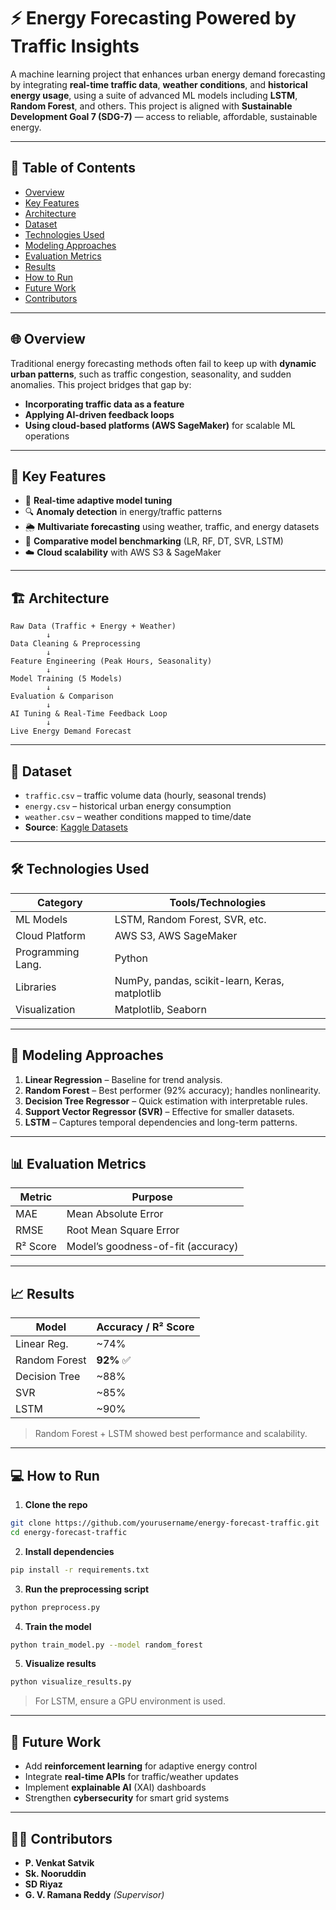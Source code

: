 
# ⚡ Energy Forecasting Powered by Traffic Insights

A machine learning project that enhances urban energy demand forecasting by integrating **real-time traffic data**, **weather conditions**, and **historical energy usage**, using a suite of advanced ML models including **LSTM**, **Random Forest**, and others. This project is aligned with **Sustainable Development Goal 7 (SDG-7)** — access to reliable, affordable, sustainable energy.

---

## 📌 Table of Contents

- [Overview](#overview)
- [Key Features](#key-features)
- [Architecture](#architecture)
- [Dataset](#dataset)
- [Technologies Used](#technologies-used)
- [Modeling Approaches](#modeling-approaches)
- [Evaluation Metrics](#evaluation-metrics)
- [Results](#results)
- [How to Run](#how-to-run)
- [Future Work](#future-work)
- [Contributors](#contributors)

---

## 🌐 Overview

Traditional energy forecasting methods often fail to keep up with **dynamic urban patterns**, such as traffic congestion, seasonality, and sudden anomalies. This project bridges that gap by:

- **Incorporating traffic data as a feature**
- **Applying AI-driven feedback loops**
- **Using cloud-based platforms (AWS SageMaker)** for scalable ML operations

---

## 🚀 Key Features

- 🔄 **Real-time adaptive model tuning**
- 🔍 **Anomaly detection** in energy/traffic patterns
- 🌦️ **Multivariate forecasting** using weather, traffic, and energy datasets
- 🧠 **Comparative model benchmarking** (LR, RF, DT, SVR, LSTM)
- ☁️ **Cloud scalability** with AWS S3 & SageMaker

---

## 🏗️ Architecture

```
Raw Data (Traffic + Energy + Weather)
        ↓
Data Cleaning & Preprocessing
        ↓
Feature Engineering (Peak Hours, Seasonality)
        ↓
Model Training (5 Models)
        ↓
Evaluation & Comparison
        ↓
AI Tuning & Real-Time Feedback Loop
        ↓
Live Energy Demand Forecast
```

---

## 🧾 Dataset

- `traffic.csv` – traffic volume data (hourly, seasonal trends)
- `energy.csv` – historical urban energy consumption
- `weather.csv` – weather conditions mapped to time/date
- **Source**: [Kaggle Datasets](https://www.kaggle.com/)

---

## 🛠 Technologies Used

| Category           | Tools/Technologies              |
|-------------------|---------------------------------|
| ML Models         | LSTM, Random Forest, SVR, etc.  |
| Cloud Platform    | AWS S3, AWS SageMaker           |
| Programming Lang. | Python                          |
| Libraries         | NumPy, pandas, scikit-learn, Keras, matplotlib |
| Visualization     | Matplotlib, Seaborn             |

---

## 🤖 Modeling Approaches

1. **Linear Regression** – Baseline for trend analysis.
2. **Random Forest** – Best performer (92% accuracy); handles nonlinearity.
3. **Decision Tree Regressor** – Quick estimation with interpretable rules.
4. **Support Vector Regressor (SVR)** – Effective for smaller datasets.
5. **LSTM** – Captures temporal dependencies and long-term patterns.

---

## 📊 Evaluation Metrics

| Metric   | Purpose                            |
|----------|-------------------------------------|
| MAE      | Mean Absolute Error                 |
| RMSE     | Root Mean Square Error              |
| R² Score | Model’s goodness-of-fit (accuracy)  |

---

## 📈 Results

| Model         | Accuracy / R² Score |
|---------------|---------------------|
| Linear Reg.   | ~74%                |
| Random Forest | **92%** ✅           |
| Decision Tree | ~88%                |
| SVR           | ~85%                |
| LSTM          | ~90%                |

> Random Forest + LSTM showed best performance and scalability.

---

## 💻 How to Run

1. **Clone the repo**  
```bash
git clone https://github.com/yourusername/energy-forecast-traffic.git
cd energy-forecast-traffic
```

2. **Install dependencies**  
```bash
pip install -r requirements.txt
```

3. **Run the preprocessing script**  
```bash
python preprocess.py
```

4. **Train the model**  
```bash
python train_model.py --model random_forest
```

5. **Visualize results**  
```bash
python visualize_results.py
```

> For LSTM, ensure a GPU environment is used.

---

## 📌 Future Work

- Add **reinforcement learning** for adaptive energy control
- Integrate **real-time APIs** for traffic/weather updates
- Implement **explainable AI** (XAI) dashboards
- Strengthen **cybersecurity** for smart grid systems

---

## 👨‍💻 Contributors

- **P. Venkat Satvik**
- **Sk. Nooruddin**
- **SD Riyaz**
- **G. V. Ramana Reddy** *(Supervisor)*
